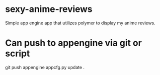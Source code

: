 # sexy-anime-reviews
Simple app engine app that utilizes polymer to display my anime reviews.

# Can push to appengine via git or script
git push appengine
appcfg.py update .
